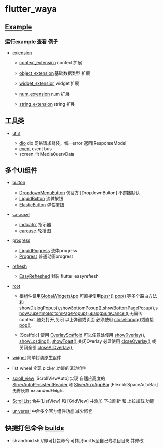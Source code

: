 # flutter_waya

## [Example](example)

### 运行example 查看 例子
-  [extension](./lib/extension)
    - [context_extension](./lib/extension/src/context_extension.dart) context 扩展
     
    - [object_extension](./lib/extension/src/object_extension.dart)  基础数据类型 扩展
     
    - [widget_extension](./lib/extension/src/widget_extension.dart)  widget 扩展
    
    - [num_extension](./lib/extension/src/num_extension.dart)  num 扩展
    
    - [string_extension](./lib/extension/src/string_extension.dart)  string 扩展

## 工具类
- [utils](./lib/utils)

   - [dio](./lib/utils/src/dio.dart) dio 网络请求封装，统一error 返回[ResponseModel]
   - [event](./lib/utils/src/event.dart) event bus
   - [screen_fit](./lib/utils/src/screen_fit.dart) MediaQueryData

## 多个UI组件

   - [button](./lib/components/button)

      - [DropdownMenuButton](./lib/components/button/dropdown_button.dart) 仿官方 [DropdownButton] 不遮挡默认
      - [LiquidButton](./lib/components/button/liquid_button.dart) 流体按钮
      - [ElasticButton](./lib/components/button/elastic_button.dart) 弹性按钮

   - [carousel](./lib/components/carousel)
      - [indicator](./lib/components/carousel/indicator.dart) 指示器
      - [carousel](./lib/components/carousel/carousel.dart) 轮播图

   - [progress](./lib/components/progress)
      - [LiquidProgress](./lib/components/progress/liquid_progress.dart) 流体progress
      - [Progress](./lib/components/progress/progress.dart) 普通动画progress

   - [refresh](./lib/components/refresh)
      - [EasyRefreshed](./lib/components/refresh/easy_refresh.dart) 封装 flutter_easyrefresh

   - [root](./lib/widgets/root)
      - 根组件使用[GlobalWidgetsApp](./lib/widgets/root/root.dart) 可直接使用[push()](./lib/widgets/root/root.dart) [pop()](./lib/widgets/root/root.dart) 等多个路由方法和[showDialogPopup()](./lib/widgets/root/root.dart),[showBottomPopup()](./lib/widgets/root/root.dart),[showBottomPagePopup()](./lib/widgets/root/root_part.dart),[showCupertinoBottomPagePopup()](./lib/widgets/root/root_part.dart),[dialogSureCancel()](./lib/widgets/root/root_part.dart),无需传 context ,随处打开,关闭 以上弹窗或页面 必须使用 [closePopup()](./lib/widgets/root/root_part.dart)或直接[pop()](./lib/widgets/root/root_part.dart),
    
      - [Scaffold] 使用 [OverlayScaffold](./lib/widgets/root/root_part.dart) 可以任意处使用 [showOverlay()](./lib/widgets/root/root_part.dart), [showLoading()](./lib/widgets/root/root_part.dart), [showToast()](./lib/widgets/root/root_part.dart),关闭Overlay 必须使用 [closeOverlay()](./lib/widgets/root/root_part.dart) 或关闭全部 [closeAllOverlay()](./lib/widgets/root/root_part.dart), 

   - [widget](./lib/widgets) 简单封装原生组件

   - [list_wheel](./lib/widgets/list_wheel.dart) 实现 picker 功能的滚动组件

   - [scroll_view](./lib/widgets/scroll/scroll_view.dart)  [ScrollViewAuto] 实现 自适应高度的 [SliverAutoPersistentHeader](lib/widgets/scroll/scroll_view.dart) 和 [SliverAutoAppBar](lib/widgets/scroll/scroll_view.dart) [FlexibleSpaceAutoBar] 无需设置 expandedHeight

   - [ScrollList](./lib/widgets/scroll/scroll_view.dart)  合并[ListView] 和 [GridView] 并添加 下拉刷新 和 上拉加载 功能

   - [universal](./lib/widgets/universal.dart)  中合多个官方组件功能  减少嵌套

## 快捷打包命令 [builds](./builds)

-  sh android.sh  //即可打包命令 可拷贝builds至自己的项目目录 并修改

